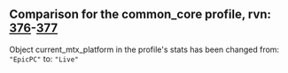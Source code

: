 ## Comparison for the common_core profile, rvn: [376](https://github.com/PRO100KatYT/FortniteProfileRevisions/tree/main/profiles/common_core/376%20common_core.json)-[377](https://github.com/PRO100KatYT/FortniteProfileRevisions/tree/main/profiles/common_core/377%20common_core.json)

Object current_mtx_platform in the profile's stats has been changed from: `"EpicPC"` to: `"Live"`
<br><br>
